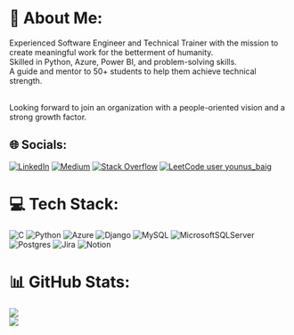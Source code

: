 # 💫 About Me:
Experienced Software Engineer and Technical Trainer with the mission to create meaningful work for the betterment of humanity. 
<br>Skilled in Python, Azure, Power BI, and problem-solving skills.
<br>A guide and mentor to 50+ students to help them achieve technical strength.

<br>Looking forward to join an organization with a people-oriented vision and a strong growth factor.


## 🌐 Socials:
 [![LinkedIn](https://img.shields.io/badge/LinkedIn-%230077B5.svg?logo=linkedin&logoColor=white)](https://linkedin.com/in/mirzayounusbaig) [![Medium](https://img.shields.io/badge/Medium-12100E?logo=medium&logoColor=white)](https://medium.com/@mirzayounus40) [![Stack Overflow](https://img.shields.io/badge/-Stackoverflow-FE7A16?logo=stack-overflow&logoColor=white)](https://stackoverflow.com/users/8683891) 
[![LeetCode user younus_baig](https://img.shields.io/badge/dynamic/json?style=plastic&labelColor=black&color=%23ffa116&label=Solved&query=solvedOverTotal&url=https%3A%2F%2Fleetcode-badge.vercel.app%2Fapi%2Fusers%2Fyounus_baig&logo=leetcode&logoColor=yellow)](https://leetcode.com/younus_baig/)
# 💻 Tech Stack:
![C](https://img.shields.io/badge/c-%2300599C.svg?style=for-the-badge&logo=c&logoColor=white) ![Python](https://img.shields.io/badge/python-3670A0?style=for-the-badge&logo=python&logoColor=ffdd54) ![Azure](https://img.shields.io/badge/azure-%230072C6.svg?style=for-the-badge&logo=azure-devops&logoColor=white) ![Django](https://img.shields.io/badge/django-%23092E20.svg?style=for-the-badge&logo=django&logoColor=white) ![MySQL](https://img.shields.io/badge/mysql-%2300f.svg?style=for-the-badge&logo=mysql&logoColor=white) ![MicrosoftSQLServer](https://img.shields.io/badge/Microsoft%20SQL%20Sever-CC2927?style=for-the-badge&logo=microsoft%20sql%20server&logoColor=white) ![Postgres](https://img.shields.io/badge/postgres-%23316192.svg?style=for-the-badge&logo=postgresql&logoColor=white) ![Jira](https://img.shields.io/badge/jira-%230A0FFF.svg?style=for-the-badge&logo=jira&logoColor=white) ![Notion](https://img.shields.io/badge/Notion-%23000000.svg?style=for-the-badge&logo=notion&logoColor=white)
# 📊 GitHub Stats:
![](https://github-readme-stats.vercel.app/api?username=Mirza-Younus-Baig&theme=dark&hide_border=false&include_all_commits=true&count_private=true)<br/>
![](https://github-readme-streak-stats.herokuapp.com/?user=Mirza-Younus-Baig&theme=dark&hide_border=false)<br/>
